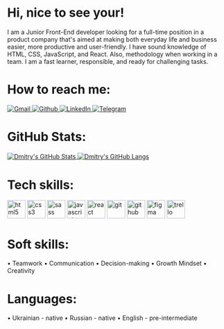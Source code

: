 # Hi, nice to see your!

I am a Junior Front-End developer looking for a full-time position in a product company that's aimed at making both everyday life and business easier, more productive and user-friendly. I have sound knowledge of HTML, CSS, JavaScript, and React. Also, methodology when working in a team. I am a fast learner, responsible, and ready for challenging tasks.

# How to reach me:

<a href="mailto:mikheenko.official@gmail.com" rel="noopener noreferrer" target="_blank"><img alt="Gmail" src="https://img.shields.io/badge/Gmail-D14836?&logo=gmail&logoColor=white" />
</a>
<a href="https://github.com/mikheenko-d-s" rel="noopener noreferrer" target="_blank"><img alt="Github" src="https://img.shields.io/badge/GitHub-333?logo=github&logoColor=white" />
</a>
<a href="https://www.linkedin.com/in/mikheenko-d-s/" rel="noopener noreferrer" target="_blank"><img alt="LinkedIn" src="https://img.shields.io/badge/linkedin-0077B5?&logo=linkedin&logoColor=white" />
</a>
<a href="https://t.me/mikheenko_d_s" rel="noopener noreferrer" target="_blank"><img alt="Telegram" src="https://img.shields.io/badge/Telegram-0088CC?logo=telegram&logoColor=white" />
</a>

# GitHub Stats:

<a href="https://github.com/mikheenko-d-s/Dmitry-Mikheenko">
  <img align="center" src="https://github-readme-stats.vercel.app/api/top-langs/?username=mikheenko-d-s&title_color=ffffff&show_icons=true&text_color=ffffff&icon_color=ffffff&bg_color=000000&langs_count=3" alt="Dmitry's GitHub Stats" />
</a>
<a href="https://github.com/mikheenko-d-s/Dmitry-Mikheenko">
  <img align="center" src="https://github-readme-stats.vercel.app/api?username=mikheenko-d-s&include_all_commits=true&title_color=ffffff&show_icons=true&icon_color=ffffff&line_height=27&theme=dark" alt="Dmitry's GitHub Langs" />
</a>

# Tech skills:

[<img src="https://img.icons8.com/color/48/000000/html-5--v1.png" alt="html5" height='42px'/>](http://htmlbook.ru/html "HTML5")
[<img src="https://img.icons8.com/color/48/000000/css3.png" alt="css3" height='42px' />](http://htmlbook.ru/samcss "CSS3")
[<img src="https://img.icons8.com/color/48/000000/sass.png" alt="sass" height='42px' />](https://sass-lang.com/ "SASS")
[<img src="https://img.icons8.com/color/48/000000/javascript--v1.png" alt="javascript" height='42px'/>](https://learn.javascript.ru/ "Java Script")
[<img src="https://img.icons8.com/color/48/000000/react-native.png" alt="react" height='42px' />](https://reactjs.org/ "React.js")
[<img src="https://img.icons8.com/color/48/000000/git.png" alt="git" height='42px' />](https://git-scm.com/ "Git")
[<img src="https://img.icons8.com/fluency/50/000000/github.png" alt="github" height='42px' />](https://github.com/ "GitHub")
[<img src="https://img.icons8.com/color/48/000000/figma--v1.png" alt="figma" height='42px' />](https://www.figma.com/ "Figma")
[<img src="https://img.icons8.com/color/48/000000/trello.png" alt="trello" height='42px' />](https://trello.com/ "Trello")

# Soft skills:

• Teamwork
• Communication
• Decision-making
• Growth Mindset
• Creativity

# Languages:

• Ukrainian - native
• Russian - native
• English - pre-intermediate
